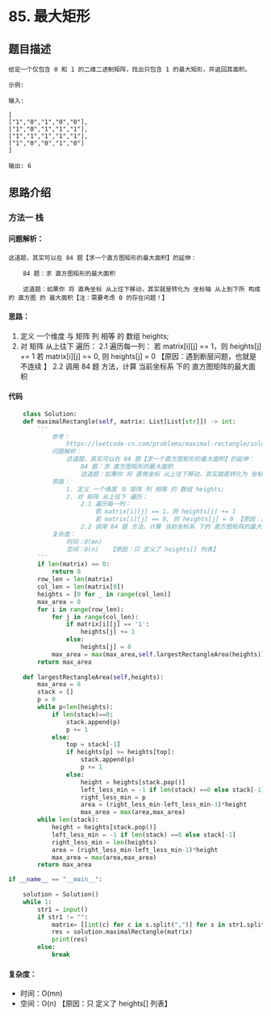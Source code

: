 # 85. 最大矩形

## 题目描述

    给定一个仅包含 0 和 1 的二维二进制矩阵，找出只包含 1 的最大矩形，并返回其面积。

    示例:

    输入:

    [
    ["1","0","1","0","0"],
    ["1","0","1","1","1"],
    ["1","1","1","1","1"],
    ["1","0","0","1","0"]
    ]

    输出: 6

## 思路介绍

### 方法一 栈

#### 问题解析：
    这道题，其实可以在 84 题【求一个直方图矩形的最大面积】的延伸：
        
        84 题：求 直方图矩形的最大面积
        
        这道题：如果你 将 直角坐标 从上往下移动，其实就是转化为 坐标轴 从上到下所 构成的 直方图 的 最大面积【注：需要考虑 0 的存在问题！】
            
#### 思路：

1. 定义 一个维度 与 矩阵 列 相等 的 数组 heights;
2. 对 矩阵 从上往下 遍历：
    2.1 遍历每一列：
        若 matrix[i][j] == 1，则 heights[j] += 1 
        若 matrix[i][j] == 0, 则 heights[j] = 0 【原因：遇到断层问题，也就是不连续 】
    2.2 调用 84 题 方法，计算 当前坐标系 下的 直方图矩阵的最大面积

#### 代码

```python
    class Solution:
    def maximalRectangle(self, matrix: List[List[str]]) -> int:
        '''
            参考：
                https://leetcode-cn.com/problems/maximal-rectangle/solution/xiang-xi-tong-su-de-si-lu-fen-xi-duo-jie-fa-by-1-8/
            问题解析：
                这道题，其实可以在 84 题【求一个直方图矩形的最大面积】的延伸：
                    84 题：求 直方图矩形的最大面积
                    这道题：如果你 将 直角坐标 从上往下移动，其实就是转化为 坐标轴 从上到下                               所 构成的 直方图 的 最大面积【注：需要考虑 0 的存在问题！】
            思路：
                1. 定义 一个维度 与 矩阵 列 相等 的 数组 heights;
                2. 对 矩阵 从上往下 遍历：
                    2.1 遍历每一列：
                        若 matrix[i][j] == 1，则 heights[j] += 1 
                        若 matrix[i][j] == 0, 则 heights[j] = 0 【原因：遇到断层问题，也就是不连续 】
                    2.2 调用 84 题 方法，计算 当前坐标系 下的 直方图矩阵的最大面积
            复杂度：
                时间：O(mn)
                空间：O(n)   【原因：只 定义了 heights[] 列表】
        '''
        if len(matrix) == 0:
            return 0
        row_len = len(matrix)
        col_len = len(matrix[0])
        heights = [0 for _ in range(col_len)]
        max_area = 0
        for i in range(row_len):
            for j in range(col_len):
                if matrix[i][j] == '1':
                    heights[j] += 1
                else:
                    heights[j] = 0
            max_area = max(max_area,self.largestRectangleArea(heights))
        return max_area
    
    def largestRectangleArea(self,heights):
        max_area = 0
        stack = []
        p = 0
        while p<len(heights):
            if len(stack)==0:
                stack.append(p)
                p += 1
            else:
                top = stack[-1]
                if heights[p] >= heights[top]:
                    stack.append(p)
                    p += 1
                else:
                    height = heights[stack.pop()]
                    left_less_min = -1 if len(stack) ==0 else stack[-1]
                    right_less_min = p
                    area = (right_less_min-left_less_min-1)*height
                    max_area = max(area,max_area)
        while len(stack):
            height = heights[stack.pop()]
            left_less_min = -1 if len(stack) ==0 else stack[-1]
            right_less_min = len(heights)
            area = (right_less_min-left_less_min-1)*height
            max_area = max(area,max_area)
        return max_area

if __name__ == "__main__":
    
    solution = Solution()
    while 1:
        str1 = input()
        if str1 != "":
            matrix= [[int(c) for c in s.split(",")] for s in str1.split(";")]
            res = solution.maximalRectangle(matrix)
            print(res)
        else:
            break
```

#### 复杂度：
    
- 时间：O(mn)
- 空间：O(n)   【原因：只 定义了 heights[] 列表】

